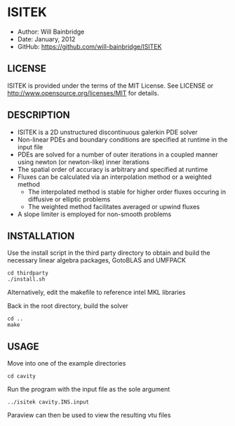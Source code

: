ISITEK
======

* Author:	Will Bainbridge
* Date:		January, 2012
* GitHub:	<https://github.com/will-bainbridge/ISITEK>

LICENSE
-------

ISITEK is provided under the terms of the MIT License. See LICENSE or <http://www.opensource.org/licenses/MIT> for details.

DESCRIPTION
-----------

* ISITEK is a 2D unstructured discontinuous galerkin PDE solver
* Non-linear PDEs and boundary conditions are specified at runtime in the input file
* PDEs are solved for a number of outer iterations in a coupled manner using newton (or newton-like) inner iterations
* The spatial order of accuracy is arbitrary and specified at runtime
* Fluxes can be calculated via an interpolation method or a weighted method
	* The interpolated method is stable for higher order fluxes occuring in diffusive or elliptic problems
	* The weighted method facilitates averaged or upwind fluxes
* A slope limiter is employed for non-smooth problems

INSTALLATION
------------

Use the install script in the third party directory to obtain and build the necessary linear algebra packages, GotoBLAS and UMFPACK

	cd thirdparty
	./install.sh

Alternatively, edit the makefile to reference intel MKL libraries

Back in the root directory, build the solver

	cd ..
	make

USAGE
-----

Move into one of the example directories

	cd cavity

Run the program with the input file as the sole argument

	../isitek cavity.INS.input

Paraview can then be used to view the resulting vtu files
